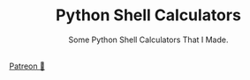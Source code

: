 # <h1 align="center">Python Shell Calculators</h1>
<p align="center">Some Python Shell Calculators That I Made.</p>
<br>
<a href="https://www.patreon.com/axorax">Patreon 💖</a>
